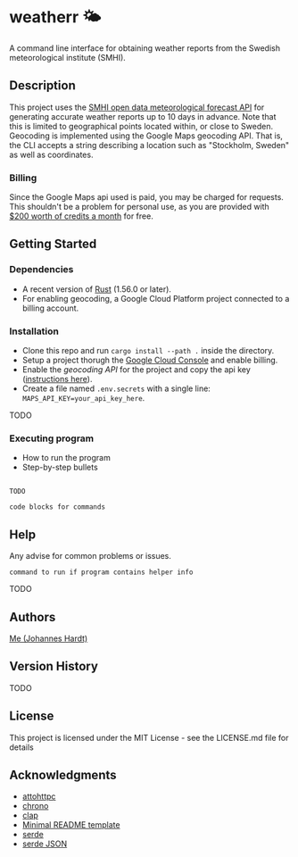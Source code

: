 # weatherr 🌤️

A command line interface for obtaining weather reports from the Swedish meteorological institute (SMHI). 

## Description

This project uses the [SMHI open data meteorological forecast API](https://opendata.smhi.se/apidocs/metfcst/index.html) 
for generating accurate weather reports up to 10 days in advance. Note that this is limited to geographical points located within, or close to Sweden. Geocoding is implemented using the Google Maps geocoding API. That is, the CLI accepts a string describing a location such as "Stockholm, Sweden" as well as coordinates. 

### Billing

Since the Google Maps api used is paid, you may be charged for requests. This shouldn't be a problem for personal use, 
as you are provided with [$200 worth of credits a month](https://developers.google.com/maps/documentation/geocoding/usage-and-billing) for free.

## Getting Started

### Dependencies

* A recent version of [Rust](https://www.rust-lang.org/tools/install) (1.56.0 or later). 
* For enabling geocoding, a Google Cloud Platform project connected to a billing account.

### Installation

* Clone this repo and run ```cargo install --path .``` inside the directory.
* Setup a project thorugh the [Google Cloud Console](https://developers.google.com/maps/gmp-get-started)  and enable billing.
* Enable the *geocoding API* for the project and copy the api key ([instructions here](https://developers.google.com/maps/gmp-get-started)).
* Create a file named ```.env.secrets``` with a single line: ```MAPS_API_KEY=your_api_key_here```.

TODO

### Executing program

* How to run the program
* Step-by-step bullets
```

TODO

code blocks for commands
```

## Help

Any advise for common problems or issues.
```
command to run if program contains helper info

```

TODO

## Authors

[Me (Johannes Hardt)](https://github.com/johanneshardt)

## Version History

TODO

## License

This project is licensed under the MIT License - see the LICENSE.md file for details

## Acknowledgments

* [attohttpc](https://github.com/sbstp/attohttpc)
* [chrono](https://github.com/chronotope/chrono)
* [clap](https://github.com/clap-rs/clap)
* [Minimal README template](https://gist.github.com/DomPizzie/7a5ff55ffa9081f2de27c315f5018afc)
* [serde](https://github.com/serde-rs/serde)
* [serde JSON](https://github.com/serde-rs/json)
